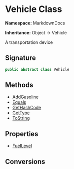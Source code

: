 # Vehicle Class
**Namespace:** MarkdownDocs

**Inheritance:** Object → Vehicle

A transportation device

## Signature
```csharp
public abstract class Vehicle
```
## Methods
- [AddGasoline](Vehicle/AddGasoline.md)
- [Equals](Vehicle/Equals.md)
- [GetHashCode](Vehicle/GetHashCode.md)
- [GetType](Vehicle/GetType.md)
- [ToString](Vehicle/ToString.md)
## Properties
- [FuelLevel](Vehicle/FuelLevel.md)
## Conversions
